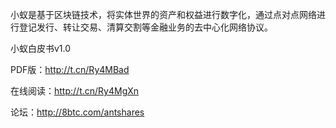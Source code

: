 小蚁是基于区块链技术，将实体世界的资产和权益进行数字化，通过点对点网络进行登记发行、转让交易、清算交割等金融业务的去中心化网络协议。

小蚁白皮书v1.0

PDF版：http://t.cn/Ry4MBad

在线阅读：http://t.cn/Ry4MgXn

论坛：http://8btc.com/antshares

